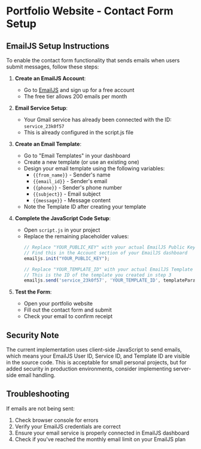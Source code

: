 # Portfolio Website - Contact Form Setup

## EmailJS Setup Instructions

To enable the contact form functionality that sends emails when users submit messages, follow these steps:

1. **Create an EmailJS Account**:
   - Go to [EmailJS](https://www.emailjs.com/) and sign up for a free account
   - The free tier allows 200 emails per month

2. **Email Service Setup**:
   - Your Gmail service has already been connected with the ID: `service_23k0f57`
   - This is already configured in the script.js file

3. **Create an Email Template**:
   - Go to "Email Templates" in your dashboard
   - Create a new template (or use an existing one)
   - Design your email template using the following variables:
     - `{{from_name}}` - Sender's name
     - `{{email_id}}` - Sender's email
     - `{{phone}}` - Sender's phone number
     - `{{subject}}` - Email subject
     - `{{message}}` - Message content
   - Note the Template ID after creating your template

4. **Complete the JavaScript Code Setup**:
   - Open `script.js` in your project
   - Replace the remaining placeholder values:
     ```javascript
     // Replace "YOUR_PUBLIC_KEY" with your actual EmailJS Public Key
     // Find this in the Account section of your EmailJS dashboard
     emailjs.init("YOUR_PUBLIC_KEY");
     
     // Replace "YOUR_TEMPLATE_ID" with your actual EmailJS Template ID
     // This is the ID of the template you created in step 3
     emailjs.send('service_23k0f57', 'YOUR_TEMPLATE_ID', templateParams)
     ```

5. **Test the Form**:
   - Open your portfolio website
   - Fill out the contact form and submit
   - Check your email to confirm receipt

## Security Note

The current implementation uses client-side JavaScript to send emails, which means your EmailJS User ID, Service ID, and Template ID are visible in the source code. This is acceptable for small personal projects, but for added security in production environments, consider implementing server-side email handling.

## Troubleshooting

If emails are not being sent:

1. Check browser console for errors
2. Verify your EmailJS credentials are correct
3. Ensure your email service is properly connected in EmailJS dashboard
4. Check if you've reached the monthly email limit on your EmailJS plan